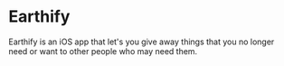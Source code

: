 # Earthify
Earthify is an iOS app that let's you give away things that you no longer need or
want to other people who may need them.

